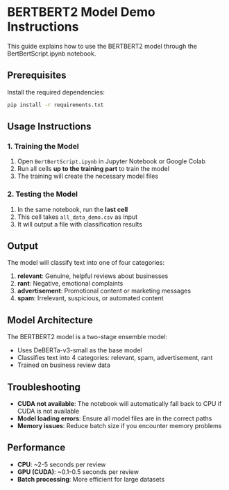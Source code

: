 # BERTBERT2 Model Demo Instructions

This guide explains how to use the BERTBERT2 model through the BertBertScript.ipynb notebook.

## Prerequisites

Install the required dependencies:

```bash
pip install -r requirements.txt
```

## Usage Instructions

### 1. Training the Model

1. Open `BertBertScript.ipynb` in Jupyter Notebook or Google Colab
2. Run all cells **up to the training part** to train the model
3. The training will create the necessary model files

### 2. Testing the Model

1. In the same notebook, run the **last cell**
2. This cell takes `all_data_demo.csv` as input
3. It will output a file with classification results

## Output

The model will classify text into one of four categories:
1. **relevant**: Genuine, helpful reviews about businesses
2. **rant**: Negative, emotional complaints  
3. **advertisement**: Promotional content or marketing messages
4. **spam**: Irrelevant, suspicious, or automated content

## Model Architecture

The BERTBERT2 model is a two-stage ensemble model:
- Uses DeBERTa-v3-small as the base model
- Classifies text into 4 categories: relevant, spam, advertisement, rant
- Trained on business review data

## Troubleshooting

- **CUDA not available**: The notebook will automatically fall back to CPU if CUDA is not available
- **Model loading errors**: Ensure all model files are in the correct paths
- **Memory issues**: Reduce batch size if you encounter memory problems

## Performance

- **CPU**: ~2-5 seconds per review
- **GPU (CUDA)**: ~0.1-0.5 seconds per review
- **Batch processing**: More efficient for large datasets
